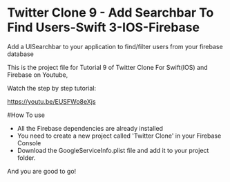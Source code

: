 # Twitter Clone 9 - Add Searchbar To Find Users-Swift 3-IOS-Firebase

Add a UISearchbar to your application to find/filter users from your firebase database

This is the project file for Tutorial 9 of Twitter Clone For Swift(IOS) and Firebase on Youtube,

Watch the step by step tutorial:

https://youtu.be/EUSFWo8eXjs

#How To use 

- All the Firebase dependencies are already installed
- You need to create a new project called 'Twitter Clone' in your Firebase Console
- Download the GoogleServiceInfo.plist file and add it to your project folder.

And you are good to go!
